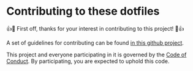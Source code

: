 # Contributing to these dotfiles

👍🎉 First off, thanks for your interest in contributing to this project! 🎉👍

A set of guidelines for contributing can be found [in this github project][website_contributing].

This project and everyone participating in it is governed by the [Code of Conduct](CODE_OF_CONDUCT.md).
By participating, you are expected to uphold this code.

[website_contributing]: https://github.com/dominicparga/contributing/
